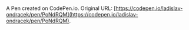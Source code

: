 # 

A Pen created on CodePen.io. Original URL: [https://codepen.io/ladislav-ondracek/pen/PoNdRQM](https://codepen.io/ladislav-ondracek/pen/PoNdRQM).


